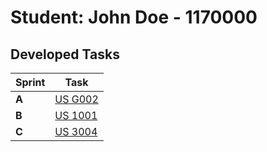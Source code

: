 # Student: John Doe - 1170000

## Developed Tasks


| Sprint | Task     |
|--------|--------------------|
| **A**  | [US G002](../us_g002/readme.md) |
| **B**  | [US 1001](../template-US/readme.md) |
| **C**  | [US 3004](../US_1002/readme.md) |
